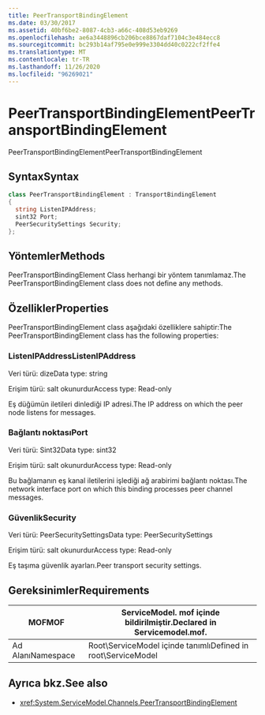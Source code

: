 ```yaml
---
title: PeerTransportBindingElement
ms.date: 03/30/2017
ms.assetid: 40bf6be2-8087-4cb3-a66c-408d53eb9269
ms.openlocfilehash: ae6a3448896cb206bce8867daf7104c3e484ecc8
ms.sourcegitcommit: bc293b14af795e0e999e3304dd40c0222cf2ffe4
ms.translationtype: MT
ms.contentlocale: tr-TR
ms.lasthandoff: 11/26/2020
ms.locfileid: "96269021"
---
```

# <a name="peertransportbindingelement"></a><span data-ttu-id="0bdb1-102">PeerTransportBindingElement</span><span class="sxs-lookup"><span data-stu-id="0bdb1-102">PeerTransportBindingElement</span></span>

<span data-ttu-id="0bdb1-103">PeerTransportBindingElement</span><span class="sxs-lookup"><span data-stu-id="0bdb1-103">PeerTransportBindingElement</span></span>  
  
## <a name="syntax"></a><span data-ttu-id="0bdb1-104">Syntax</span><span class="sxs-lookup"><span data-stu-id="0bdb1-104">Syntax</span></span>  
  
```csharp
class PeerTransportBindingElement : TransportBindingElement  
{  
  string ListenIPAddress;  
  sint32 Port;  
  PeerSecuritySettings Security;  
};  
```  
  
## <a name="methods"></a><span data-ttu-id="0bdb1-105">Yöntemler</span><span class="sxs-lookup"><span data-stu-id="0bdb1-105">Methods</span></span>  

 <span data-ttu-id="0bdb1-106">PeerTransportBindingElement Class herhangi bir yöntem tanımlamaz.</span><span class="sxs-lookup"><span data-stu-id="0bdb1-106">The PeerTransportBindingElement class does not define any methods.</span></span>  
  
## <a name="properties"></a><span data-ttu-id="0bdb1-107">Özellikler</span><span class="sxs-lookup"><span data-stu-id="0bdb1-107">Properties</span></span>  

 <span data-ttu-id="0bdb1-108">PeerTransportBindingElement class aşağıdaki özelliklere sahiptir:</span><span class="sxs-lookup"><span data-stu-id="0bdb1-108">The PeerTransportBindingElement class has the following properties:</span></span>  
  
### <a name="listenipaddress"></a><span data-ttu-id="0bdb1-109">ListenIPAddress</span><span class="sxs-lookup"><span data-stu-id="0bdb1-109">ListenIPAddress</span></span>  

 <span data-ttu-id="0bdb1-110">Veri türü: dize</span><span class="sxs-lookup"><span data-stu-id="0bdb1-110">Data type: string</span></span>  
  
 <span data-ttu-id="0bdb1-111">Erişim türü: salt okunurdur</span><span class="sxs-lookup"><span data-stu-id="0bdb1-111">Access type: Read-only</span></span>  
  
 <span data-ttu-id="0bdb1-112">Eş düğümün iletileri dinlediği IP adresi.</span><span class="sxs-lookup"><span data-stu-id="0bdb1-112">The IP address on which the peer node listens for messages.</span></span>  
  
### <a name="port"></a><span data-ttu-id="0bdb1-113">Bağlantı noktası</span><span class="sxs-lookup"><span data-stu-id="0bdb1-113">Port</span></span>  

 <span data-ttu-id="0bdb1-114">Veri türü: Sint32</span><span class="sxs-lookup"><span data-stu-id="0bdb1-114">Data type: sint32</span></span>  
  
 <span data-ttu-id="0bdb1-115">Erişim türü: salt okunurdur</span><span class="sxs-lookup"><span data-stu-id="0bdb1-115">Access type: Read-only</span></span>  
  
 <span data-ttu-id="0bdb1-116">Bu bağlamanın eş kanal iletilerini işlediği ağ arabirimi bağlantı noktası.</span><span class="sxs-lookup"><span data-stu-id="0bdb1-116">The network interface port on which this binding processes peer channel messages.</span></span>  
  
### <a name="security"></a><span data-ttu-id="0bdb1-117">Güvenlik</span><span class="sxs-lookup"><span data-stu-id="0bdb1-117">Security</span></span>  

 <span data-ttu-id="0bdb1-118">Veri türü: PeerSecuritySettings</span><span class="sxs-lookup"><span data-stu-id="0bdb1-118">Data type: PeerSecuritySettings</span></span>  
  
 <span data-ttu-id="0bdb1-119">Erişim türü: salt okunurdur</span><span class="sxs-lookup"><span data-stu-id="0bdb1-119">Access type: Read-only</span></span>  
  
 <span data-ttu-id="0bdb1-120">Eş taşıma güvenlik ayarları.</span><span class="sxs-lookup"><span data-stu-id="0bdb1-120">Peer transport security settings.</span></span>  
  
## <a name="requirements"></a><span data-ttu-id="0bdb1-121">Gereksinimler</span><span class="sxs-lookup"><span data-stu-id="0bdb1-121">Requirements</span></span>  
  
|<span data-ttu-id="0bdb1-122">MOF</span><span class="sxs-lookup"><span data-stu-id="0bdb1-122">MOF</span></span>|<span data-ttu-id="0bdb1-123">ServiceModel. mof içinde bildirilmiştir.</span><span class="sxs-lookup"><span data-stu-id="0bdb1-123">Declared in Servicemodel.mof.</span></span>|  
|---------|-----------------------------------|  
|<span data-ttu-id="0bdb1-124">Ad Alanı</span><span class="sxs-lookup"><span data-stu-id="0bdb1-124">Namespace</span></span>|<span data-ttu-id="0bdb1-125">Root\ServiceModel içinde tanımlı</span><span class="sxs-lookup"><span data-stu-id="0bdb1-125">Defined in root\ServiceModel</span></span>|  
  
## <a name="see-also"></a><span data-ttu-id="0bdb1-126">Ayrıca bkz.</span><span class="sxs-lookup"><span data-stu-id="0bdb1-126">See also</span></span>

- <xref:System.ServiceModel.Channels.PeerTransportBindingElement>

